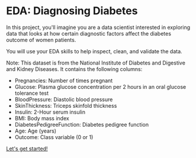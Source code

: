 # EDA: Diagnosing Diabetes

In this project, you'll imagine you are a data scientist interested in exploring data that looks at how certain diagnostic factors affect the diabetes outcome of women patients.

You will use your EDA skills to help inspect, clean, and validate the data.

Note: This dataset is from the National Institute of Diabetes and Digestive and Kidney Diseases. It contains the following columns:

* Pregnancies: Number of times pregnant
* Glucose: Plasma glucose concentration per 2 hours in an oral glucose tolerance test
* BloodPressure: Diastolic blood pressure
* SkinThickness: Triceps skinfold thickness
* Insulin: 2-Hour serum insulin
* BMI: Body mass index
* DiabetesPedigreeFunction: Diabetes pedigree function
* Age: Age (years)
* Outcome: Class variable (0 or 1)

[Let's get started!](EDA_Diagnosing_Diabetes.ipynb)
